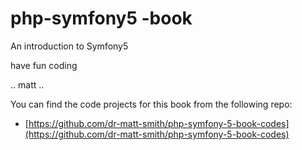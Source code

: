# php-symfony5  -book

An introduction to Symfony5

have fun coding

.. matt ..


You can find the code projects for this book from the following repo:

- [https://github.com/dr-matt-smith/php-symfony-5-book-codes](https://github.com/dr-matt-smith/php-symfony-5-book-codes)
